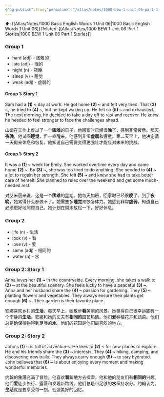 ```yaml
---
{"dg-publish":true,"permalink":"/atlas/notes/1000-bew-1-unit-06-part-1-stories-cloze-questions/"}
---
```


⬆️: [[Atlas/Notes/1000 Basic English Words 1 Unit 06\|1000 Basic English Words 1 Unit 06]]
Related: [[Atlas/Notes/1000 BEW 1 Unit 06 Part 1 Stories\|1000 BEW 1 Unit 06 Part 1 Stories]]

### Group 1

- hard (adj) - 困难的
- late (adj) - 晚的
- night (n) - 夜晚
- sleep (v) - 睡觉
- weak (adj) - 虚弱的

#### Group 1: Story 1

Sam had a **(1) ~** day at work. He got home **(2) ~** and felt very tired. That **(3) ~**, he tried to **(4) ~**, but he kept waking up. He felt so **(5) ~** and exhausted. The next morning, he decided to take a day off to rest and recover. He knew he needed to feel stronger to face the challenges ahead.

山姆在工作上度过了一个**困难**的日子。他回家时已经很**晚**了，感到非常疲惫。那天**夜晚**，他试图**睡觉**，但一直醒来。他感到非常**虚弱**和疲惫。第二天早上，他决定请一天假来休息和恢复。他知道自己需要变得更强壮才能应对未来的挑战。

#### Group 1: Story 2

It was a **(1) ~** week for Emily. She worked overtime every day and came home **(2) ~**. By **(3) ~**, she was too tired to do anything. She needed to **(4) ~** a lot to regain her strength. She felt **(5) ~** and knew she had to take better care of herself. She planned to relax over the weekend and get some much-needed rest.

对艾米丽来说，这是一个**困难**的星期。她每天加班，回家时已经很**晚**了。到了**夜晚**，她累得什么都做不了。她需要多**睡觉**来恢复体力。她感到非常**虚弱**，知道自己必须更好地照顾自己。她计划在周末放松一下，好好休息。

### Group 2

- life (n) - 生活
- look (v) - 看
- love (v) - 爱
- same (adj) - 相同的
- water (n) - 水

### Group 2: Story 1

Anna loves her **(1) ~** in the countryside. Every morning, she takes a walk to **(2) ~** at the beautiful scenery. She feels lucky to have a peaceful **(3) ~**. Anna and her husband share the **(4) ~** passion for gardening. They **(5) ~** planting flowers and vegetables. They always ensure their plants get enough **(6) ~**. Their garden is their favorite place.

安娜喜欢乡村的**生活**。每天早上，她散步**看**美丽的风景。她觉得自己很幸运能有一个宁静的**生活**。安娜和她的丈夫有**相同的**园艺热情。他们**爱**种植花卉和蔬菜。他们总是确保植物得到足够的**水**。他们的花园是他们最喜欢的地方。

### Group 2: Story 2

John's **(1) ~** is full of adventures. He likes to **(2) ~** for new places to explore. He and his friends share the **(3) ~** interests. They **(4) ~** hiking, camping, and discovering new trails. They always carry enough **(5) ~** to stay hydrated. John believes that **(6) ~** is about enjoying every moment and making wonderful memories.

约翰的**生活**充满了冒险。他喜欢**看**新地方去探索。他和他的朋友们有**相同的**兴趣。他们**爱**徒步旅行、露营和发现新路线。他们总是带足够的**水**保持水分。约翰认为，**生活**就是要享受每一刻，创造美好的回忆。